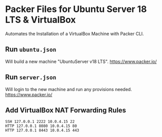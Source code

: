 # Packer Files for Ubuntu Server 18 LTS & VirtualBox
Automates the Installation of a VirtualBox Machine with Packer CLI.

## Run `ubuntu.json`
Will build a new machine "UbuntuServer v18 LTS".
https://www.packer.io/

## Run `server.json`
Will login to the new machine and run any provisions needed.
https://www.packer.io/

## Add VirtualBox NAT Forwarding Rules
```
SSH 127.0.0.1 2222 10.0.4.15 22
HTTP 127.0.0.1 8080 10.0.4.15 80
HTTP 127.0.0.1 8443 10.0.4.15 443
```